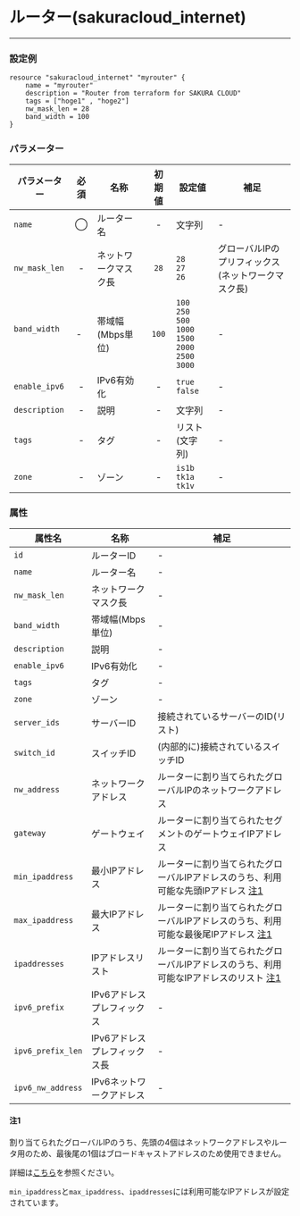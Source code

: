 # ルーター(sakuracloud_internet)

---

### 設定例

```hcl
resource "sakuracloud_internet" "myrouter" {
    name = "myrouter"
    description = "Router from terraform for SAKURA CLOUD"
    tags = ["hoge1" , "hoge2"]
    nw_mask_len = 28
    band_width = 100
}
```

### パラメーター

|パラメーター         |必須  |名称                |初期値     |設定値                    |補足                                          |
|-------------------|:---:|--------------------|:--------:|------------------------|----------------------------------------------|
| `name`            | ◯   | ルーター名           | -        | 文字列                  | - |
| `nw_mask_len`     | -   | ネットワークマスク長  | `28` | `28`<br />`27`<br />`26` | グローバルIPのプリフィックス(ネットワークマスク長) |
| `band_width`      | -   | 帯域幅(Mbps単位)  | `100` | `100`<br />`250`<br />`500`<br />`1000`<br />`1500`<br />`2000`<br />`2500`<br />`3000` | - |
| `enable_ipv6`     | -   | IPv6有効化  | - | `true`<br />`false`| - |
| `description`     | -   | 説明  | - | 文字列 | - |
| `tags`            | -   | タグ | - | リスト(文字列) | - |
| `zone`            | -   | ゾーン | - | `is1b`<br />`tk1a`<br />`tk1v` | - |

### 属性

|属性名                | 名称                    | 補足                                        |
|---------------------|------------------------|--------------------------------------------|
| `id`                | ルーターID               | -                                          |
| `name`              | ルーター名               | -                                          |
| `nw_mask_len`       | ネットワークマスク長      | -                                          |
| `band_width`        | 帯域幅(Mbps単位)         | -                                          |
| `description`       | 説明                    | -                                          |
| `enable_ipv6`       | IPv6有効化              | -                                          |
| `tags`              | タグ                    | -                                          |
| `zone`              | ゾーン                  | -                                          |
| `server_ids`         | サーバーID              | 接続されているサーバーのID(リスト)             |
| `switch_id`          | スイッチID              | (内部的に)接続されているスイッチID              |
| `nw_address`         | ネットワークアドレス      | ルーターに割り当てられたグローバルIPのネットワークアドレス |
| `gateway`         | ゲートウェイ             | ルーターに割り当てられたセグメントのゲートウェイIPアドレス |
| `min_ipaddress`   | 最小IPアドレス           | ルーターに割り当てられたグローバルIPアドレスのうち、利用可能な先頭IPアドレス [注1](#ルーター-sakuracloud_internet_属性_注1) |
| `max_ipaddress`   | 最大IPアドレス           | ルーターに割り当てられたグローバルIPアドレスのうち、利用可能な最後尾IPアドレス [注1](#ルーター-sakuracloud_internet_属性_注1) |
| `ipaddresses`     | IPアドレスリスト         | ルーターに割り当てられたグローバルIPアドレスのうち、利用可能なIPアドレスのリスト [注1](#ルーター-sakuracloud_internet_属性_注1)|
| `ipv6_prefix`        | IPv6アドレスプレフィックス| -              |
| `ipv6_prefix_len`    | IPv6アドレスプレフィックス長 | -             |
| `ipv6_nw_address`    | IPv6ネットワークアドレス     | -             |

#### 注1

割り当てられたグローバルIPのうち、先頭の4個はネットワークアドレスやルータ用のため、最後尾の1個はブロードキャストアドレスのため使用できません。

詳細は[こちら](http://cloud-news.sakura.ad.jp/faq_top/faq/#H004)を参照ください。

`min_ipaddress`と`max_ipaddress`、`ipaddresses`には利用可能なIPアドレスが設定されています。
